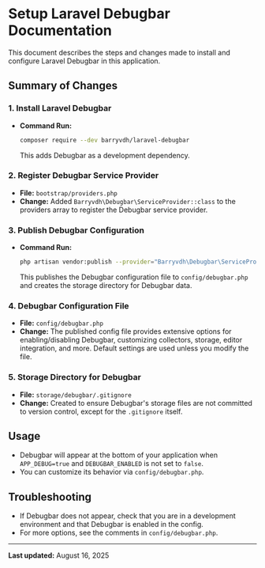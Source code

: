# Setup Laravel Debugbar Documentation

This document describes the steps and changes made to install and configure Laravel Debugbar in this application.

## Summary of Changes

### 1. Install Laravel Debugbar
- **Command Run:**
  ```sh
  composer require --dev barryvdh/laravel-debugbar
  ```
  This adds Debugbar as a development dependency.

### 2. Register Debugbar Service Provider
- **File:** `bootstrap/providers.php`
- **Change:** Added `Barryvdh\Debugbar\ServiceProvider::class` to the providers array to register the Debugbar service provider.

### 3. Publish Debugbar Configuration
- **Command Run:**
  ```sh
  php artisan vendor:publish --provider="Barryvdh\Debugbar\ServiceProvider"
  ```
  This publishes the Debugbar configuration file to `config/debugbar.php` and creates the storage directory for Debugbar data.

### 4. Debugbar Configuration File
- **File:** `config/debugbar.php`
- **Change:** The published config file provides extensive options for enabling/disabling Debugbar, customizing collectors, storage, editor integration, and more. Default settings are used unless you modify the file.

### 5. Storage Directory for Debugbar
- **File:** `storage/debugbar/.gitignore`
- **Change:** Created to ensure Debugbar's storage files are not committed to version control, except for the `.gitignore` itself.

## Usage
- Debugbar will appear at the bottom of your application when `APP_DEBUG=true` and `DEBUGBAR_ENABLED` is not set to `false`.
- You can customize its behavior via `config/debugbar.php`.

## Troubleshooting
- If Debugbar does not appear, check that you are in a development environment and that Debugbar is enabled in the config.
- For more options, see the comments in `config/debugbar.php`.

---
**Last updated:** August 16, 2025
